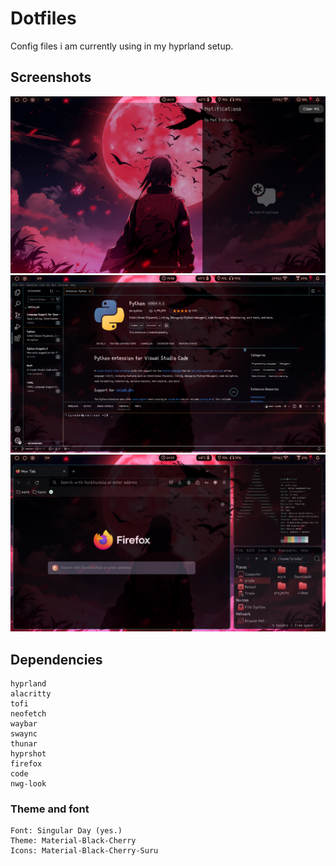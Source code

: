 #  Dotfiles
Config files i am currently using in my hyprland setup.

## Screenshots

![notifications](gitimages/notifications.jpeg "")
![vscode](gitimages/vscode.jpeg "")
![firefox](gitimages/firefox.jpeg "")

## Dependencies
```
hyprland
alacritty
tofi
neofetch
waybar
swaync
thunar
hyprshot
firefox
code
nwg-look
```
### Theme and font
```
Font: Singular Day (yes.)
Theme: Material-Black-Cherry
Icons: Material-Black-Cherry-Suru
```

